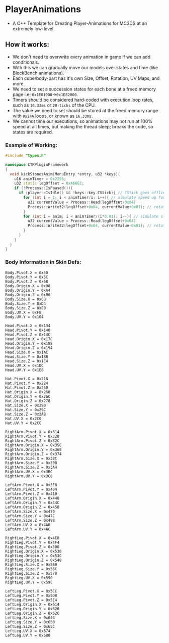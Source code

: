 # PlayerAnimations
- A C++ Template for Creating Player-Animations for MC3DS at an extremely low-level.

## How it works:
- We don't need to overwrite every animation in game if we can add conditionals.
- With this we can gradually move our models over states and time (like BlockBench animations).
- Each cube/body-part has it's own Size, Offset, Rotation, UV Maps, and more.
- We need to set a succession states for each bone at a freed memory page i.e; `0x1E81000`->`0x1E82000`.
- Timers should be considered hard-coded with execution loop rates, such as `16.33ms` or `20-ticks` of the CPU.
- The value we need to set should be stored at the freed memory range with `0x24A` loops, or known as `16.33ms`.
- We cannot time our executions, so animations may not run at 100% speed at all times, but making the thread sleep; breaks the code, so states are required.
### Example of Working:
```cpp
#include "types.h"

namespace CTRPluginFramework
{
  void kickStonesAnim(MenuEntry *entry, u32 *keys){
    u16 animTimer = 0x2256;
    u32 static legOffset = 0xA66EC;
    if (!Process::IsPaused()){
      if (player->IsIdle() && !keys::key.CStick){ // CStick goes offline if player goes offline for ~5min
        for (int i = 1; i < animTimer/i; i++){ // simulate speed up for kicking up
          u32 currentValue = Process::Read(legOffset+0x04)
          Process::Write32(legOffset+0x04, currentValue+0x01); // rotation offset on axis.z
        }
        for (int i = anim; i < animTimer/(i*0.01); i--){ // simulate slow down up for bringing back down
          u32 currentValue = Process::Read(legOffset+0x04)
          Process::Write32(legOffset+0x04, currentValue-0x01); // rotation offset on axis.z
        }
      }
    }
  }
}
```
### Body Information in Skin Defs:
```
Body.Pivot.X = 0x50
Body.Pivot.Y = 0x5C
Body.Pivot.Z = 0x68
Body.Origin.X = 0x98
Body.Origin.Y = 0xA4
Body.Origin.Z = 0xB0
Body.Size.X = 0xC8
Body.Size.Y = 0xD4
Body.Size.Z = 0xE0
Body.UV.X = 0xF8
Body.UV.Y = 0x104

Head.Pivot.X = 0x134
Head.Pivot.Y = 0x140
Head.Pivot.Z = 0x14C
Head.Origin.X = 0x17C
Head.Origin.Y = 0x188
Head.Origin.Z = 0x194
Head.Size.X = 0x1AC
Head.Size.Y = 0x1B8
Head.Size.Z = 0x1C4
Head.UV.X = 0x1DC
Head.UV.Y = 0x1E8

Hat.Pivot.X = 0x218
Hat.Pivot.Y = 0x224
Hat.Pivot.Z = 0x230
Hat.Origin.X = 0x260
Hat.Origin.Y = 0x26C
Hat.Origin.Z = 0x278
Hat.Size.X = 0x290
Hat.Size.Y = 0x29C
Hat.Size.Z = 0x2A8
Hat.UV.X = 0x2C0
Hat.UV.Y = 0x2CC

RightArm.Pivot.X = 0x314
RightArm.Pivot.Y = 0x320
RightArm.Pivot.Z = 0x32C
RightArm.Origin.X = 0x35C
RightArm.Origin.Y = 0x368
RightArm.Origin.Z = 0x374
RightArm.Size.X = 0x38C
RightArm.Size.Y = 0x398
RightArm.Size.Z = 0x3A4
RightArm.UV.X = 0x3BC
RightArm.UV.Y = 0x3C8

LeftArm.Pivot.X = 0x3F8
LeftArm.Pivot.Y = 0x404
LeftArm.Pivot.Z = 0x410
LeftArm.Origin.X = 0x440
LeftArm.Origin.Y = 0x44C
LeftArm.Origin.Z = 0x458
LeftArm.Size.X = 0x470
LeftArm.Size.Y = 0x47C
LeftArm.Size.Z = 0x488
LeftArm.UV.X = 0x4A0
LeftArm.UV.Y = 0x4AC

RightLeg.Pivot.X = 0x4E8
RightLeg.Pivot.Y = 0x4F4
RightLeg.Pivot.Z = 0x500
RightLeg.Origin.X = 0x530
RightLeg.Origin.Y = 0x53C
RightLeg.Origin.Z = 0x548
RightLeg.Size.X = 0x560
RightLeg.Size.Y = 0x56C
RightLeg.Size.Z = 0x578
RightLeg.UV.X = 0x590
RightLeg.UV.Y = 0x59C

LeftLeg.Pivot.X = 0x5CC
LeftLeg.Pivot.Y = 0x5D8
LeftLeg.Pivot.Z = 0x5E4
LeftLeg.Origin.X = 0x614
LeftLeg.Origin.Y = 0x620
LeftLeg.Origin.Z = 0x62C
LeftLeg.Size.X = 0x644
LeftLeg.Size.Y = 0x650
LeftLeg.Size.Z = 0x65C
LeftLeg.UV.X = 0x674
LeftLeg.UV.Y = 0x680

````

